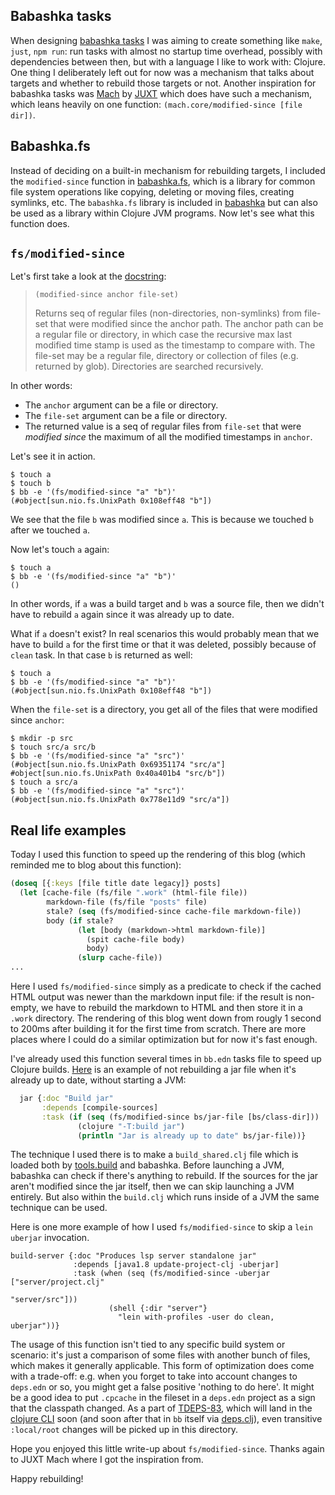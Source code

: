 ## Babashka tasks

When designing [babashka tasks](https://book.babashka.org/#tasks) I was aiming
to create something like `make`, `just`, `npm run`: run tasks with almost no
startup time overhead, possibly with dependencies between then, but with a
language I like to work with: Clojure. One thing I deliberately left out for now
was a mechanism that talks about targets and whether to rebuild those targets or
not. Another inspiration for babashka tasks was
[Mach](https://github.com/juxt/mach) by [JUXT](https://www.juxt.pro/) which does
have such a mechanism, which leans heavily on one function:
`(mach.core/modified-since [file dir])`.

## Babashka.fs

Instead of deciding on a built-in mechanism for rebuilding targets, I included
the `modified-since` function in [babashka.fs](https://github.com/babashka/fs),
which is a library for common file system operations like copying, deleting or
moving files, creating symlinks, etc. The `babashka.fs` library is included in
[babashka](https://babashka.org/) but can also be used as a library within
Clojure JVM programs. Now let's see what this function does.

## `fs/modified-since`

Let's first take a look at the [docstring](https://babashka.org/fs/babashka.fs.html#var-modified-since):

> `(modified-since anchor file-set)`
>
> Returns seq of regular files (non-directories, non-symlinks) from file-set
  that were modified since the anchor path.  The anchor path can be a regular file
  or directory, in which case the recursive max last modified time stamp is used
  as the timestamp to compare with.  The file-set may be a regular file, directory
  or collection of files (e.g. returned by glob). Directories are searched
  recursively.

In other words:

- The `anchor` argument can be a file or directory.
- The `file-set` argument can be a file or directory.
- The returned value is a seq of regular files from `file-set` that were
  _modified since_ the maximum of all the modified timestamps in `anchor`.

Let's see it in action.

```
$ touch a
$ touch b
$ bb -e '(fs/modified-since "a" "b")'
(#object[sun.nio.fs.UnixPath 0x108eff48 "b"])
```

We see that the file `b` was modified since `a`. This is because we touched
`b` after we touched `a`.

Now let's touch `a` again:

```
$ touch a
$ bb -e '(fs/modified-since "a" "b")'
()
```

In other words, if `a` was a build target and `b` was a source file, then we
didn't have to rebuild `a` again since it was already up to date.

What if `a` doesn't exist? In real scenarios this would probably mean that we
have to build `a` for the first time or that it was deleted, possibly because of
`clean` task. In that case `b` is returned as well:

```
$ touch a
$ bb -e '(fs/modified-since "a" "b")'
(#object[sun.nio.fs.UnixPath 0x108eff48 "b"])
```

When the `file-set` is a directory, you get all of the files that were modified since `anchor`:

```
$ mkdir -p src
$ touch src/a src/b
$ bb -e '(fs/modified-since "a" "src")'
(#object[sun.nio.fs.UnixPath 0x69351174 "src/a"] #object[sun.nio.fs.UnixPath 0x40a401b4 "src/b"])
$ touch a src/a
$ bb -e '(fs/modified-since "a" "src")'
(#object[sun.nio.fs.UnixPath 0x778e11d9 "src/a"])
```

## Real life examples

Today I used this function to speed up the rendering of this blog (which
reminded me to blog about this function):

``` clojure
(doseq [{:keys [file title date legacy]} posts]
  (let [cache-file (fs/file ".work" (html-file file))
        markdown-file (fs/file "posts" file)
        stale? (seq (fs/modified-since cache-file markdown-file))
        body (if stale?
               (let [body (markdown->html markdown-file)]
                 (spit cache-file body)
                 body)
               (slurp cache-file))
...
```

Here I used `fs/modified-since` simply as a predicate to check if the cached
HTML output was newer than the markdown input file: if the result is non-empty,
we have to rebuild the markdown to HTML and then store it in a `.work`
directory. The rendering of this blog went down from rougly 1 second to 200ms
after building it for the first time from scratch. There are more places where I
could do a similar optimization but for now it's fast enough.

I've already used this function several times in `bb.edn` tasks file to speed up
Clojure
builds. [Here](https://github.com/clj-easy/graal-build-time/blob/130819a1d953f5864b8ef3d273997dfa014860c2/bb.edn#L30)
is an example of not rebuilding a jar file when it's already up to date, without
starting a JVM:


``` clojure
  jar {:doc "Build jar"
       :depends [compile-sources]
       :task (if (seq (fs/modified-since bs/jar-file [bs/class-dir]))
               (clojure "-T:build jar")
               (println "Jar is already up to date" bs/jar-file))}
```

The technique I used there is to make a `build_shared.clj` file which is loaded
both by [tools.build](https://github.com/clojure/tools.build) and babashka.
Before launching a JVM, babashka can check if there's anything to rebuild. If
the sources for the jar aren't modified since the jar itself, then we can skip
launching a JVM entirely. But also within the `build.clj` which runs inside of a
JVM the same technique can be used.

Here is one more example of how I used `fs/modified-since` to skip a `lein uberjar` invocation.

```
build-server {:doc "Produces lsp server standalone jar"
              :depends [java1.8 update-project-clj -uberjar]
              :task (when (seq (fs/modified-since -uberjar ["server/project.clj"
                                                            "server/src"]))
                      (shell {:dir "server"}
                        "lein with-profiles -user do clean, uberjar"))}
```

The usage of this function isn't tied to any specific build system or scenario:
it's just a comparison of some files with another bunch of files, which makes it
generally applicable. This form of optimization does come with a trade-off:
e.g. when you forget to take into account changes to `deps.edn` or so, you might
get a false positive 'nothing to do here'. It might be a good idea to put
`.cpcache` in the fileset in a `deps.edn` project as a sign that the classpath
changed. As a part of [TDEPS-83](https://clojure.atlassian.net/browse/TDEPS-83),
which will land in the [clojure CLI](https://clojure.org/guides/deps_and_cli)
soon (and soon after that in `bb` itself via
[deps.clj](https://github.com/borkdude/deps.clj)), even transitive `:local/root`
changes will be picked up in this directory.

Hope you enjoyed this little write-up about `fs/modified-since`. Thanks again to
JUXT Mach where I got the inspiration from.

Happy rebuilding!
